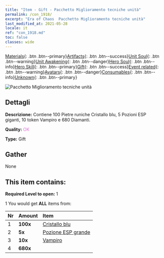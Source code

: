 ```yaml
---
title: "Item - Gift - Pacchetto Miglioramento tecniche unità"
permalink: /con_1918/
excerpt: "Era of Chaos  Pacchetto Miglioramento tecniche unità"
last_modified_at: 2021-05-28
locale: it
ref: "con_1918.md"
toc: false
classes: wide
---
```

 [Materials](/ItemsIT/){: .btn .btn--primary}[Artifacts](/ItemsIT/Artifacts/){: .btn .btn--success}[Unit Soul](/ItemsIT/UnitSoul/){: .btn .btn--warning}[Unit Awakening](/ItemsIT/UnitAwakening/){: .btn .btn--danger}[Hero Soul](/ItemsIT/HeroSoul/){: .btn .btn--info}[Hero Skill](/ItemsIT/HeroSkill/){: .btn .btn--primary}[Gift](/ItemsIT/Gift/){: .btn .btn--success}[Event related](/ItemsIT/Events/){: .btn .btn--warning}[Avatars](/ItemsIT/Avatars/){: .btn .btn--danger}[Consumables](/ItemsIT/Consumables/){: .btn .btn--info}[Unknown](/ItemsIT/Unknown/){: .btn .btn--primary}

 ![Pacchetto Miglioramento tecniche unità](/images/t/i_907541.png)

## Dettagli
 **Descrizione:** Contiene 100 Pietre runiche Cristallo blu, 5 Pozioni ESP giganti, 10 token Vampiro e 680 Diamanti.

 **Quality:** <span style="color: #DA70D6">OK</span>

 **Type:** Gift

## Gather

  None

## This item contains:

 **Required Level to open:** 1

 1 You would get **ALL** items  from:

  | Nr | Amount |     Item    |
  |:---|:-------|:------------|
  | 1 |  **100x** | [Cristallo blu](/ItemsIT/con_716/) |  | 
  | 2 |  **5x** | [Pozione ESP grande](/ItemsIT/con_702/) |  | 
  | 3 |  **10x** | [Vampiro](/ItemsIT/unt_211/) |  | 
  | 4 |  **680x** | <i class="fas fa-gem"/> |  | 
